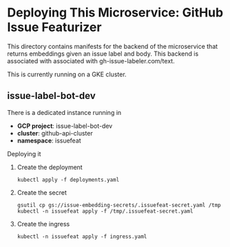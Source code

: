# Deploying This Microservice: GitHub Issue Featurizer

This directory contains manifests for the backend of the microservice that returns embeddings given an issue label and body.  This backend is associated with associated with gh-issue-labeler.com/text.

This is currently running on a GKE cluster.


## issue-label-bot-dev

There is a dedicated instance running in

* **GCP project**: issue-label-bot-dev
* **cluster**: github-api-cluster
* **namespace**: issuefeat

Deploying it

1. Create the deployment

   ```
   kubectl apply -f deployments.yaml  
   ```

1. Create the secret

   ```
   gsutil cp gs://issue-embedding-secrets/.issuefeat-secret.yaml /tmp
   kubectl -n issuefeat apply -f /tmp/.issuefeat-secret.yaml
   ```

1. Create the ingress

   ```
   kubectl -n issuefeat apply -f ingress.yaml
   ```

